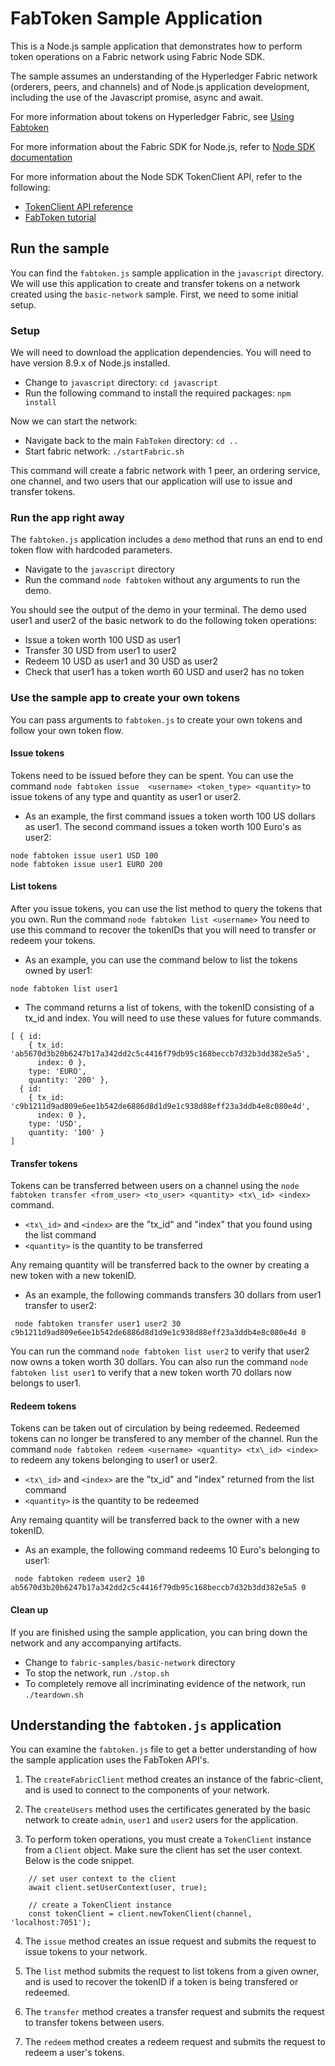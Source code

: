 
# FabToken Sample Application

This is a Node.js sample application that demonstrates how to perform token operations on
a Fabric network using Fabric Node SDK.

The sample assumes an understanding of the Hyperledger Fabric network (orderers, peers,
and channels) and of Node.js application development, including the use of the Javascript
promise, async and await.

For more information about tokens on Hyperledger Fabric, see
[Using Fabtoken](https://hyperledger-fabric.readthedocs.io/en/latest/token/FabToken.html)

For more information about the Fabric SDK for Node.js, refer to
[Node SDK documentation](https://fabric-sdk-node.github.io/master/index.html)

For more information about the Node SDK TokenClient API, refer to the following:
* [TokenClient API reference](https://fabric-sdk-node.github.io/master/TokenClient.html)
* [FabToken tutorial](https://fabric-sdk-node.github.io/master/tutorial-fabtoken.html)

## Run the sample
You can find the `fabtoken.js` sample application in the `javascript` directory. We will
use this application to create and transfer tokens on a network created using the
`basic-network` sample. First, we need to some initial setup.

### Setup
We will need to download the application dependencies. You will need to have version 8.9.x
of Node.js installed.
* Change to `javascript` directory: `cd javascript`
* Run the following command to install the required packages: `npm install`

Now we can start the network:
* Navigate back to the main `FabToken` directory: `cd ..`
* Start fabric network: `./startFabric.sh`

This command will create a fabric network with 1 peer, an ordering service, one
channel, and two users that our application will use to issue and transfer tokens.

### Run the app right away

The `fabtoken.js` application includes a `demo` method that runs an end to end token flow
with hardcoded parameters.

* Navigate to the `javascript` directory
* Run the command `node fabtoken` without any arguments to run the demo.

You should see the output of the demo in your terminal. The demo used user1 and user2 of
the basic network to do the following token operations:
* Issue a token worth 100 USD as user1
* Transfer 30 USD from user1 to user2
* Redeem 10 USD as user1 and 30 USD as user2
* Check that user1 has a token worth 60 USD and user2 has no token

### Use the sample app to create your own tokens

You can pass arguments to `fabtoken.js` to create your own tokens and follow your own
token flow.

#### Issue tokens

Tokens need to be issued before they can be spent. You can use the command
`node fabtoken issue  <username> <token_type> <quantity>` to issue tokens of any
type and quantity as user1 or user2.

* As an example, the first command issues a token worth 100 US dollars as user1. The
second command issues a token worth 100 Euro's as user2:

```
node fabtoken issue user1 USD 100
node fabtoken issue user1 EURO 200
```

#### List tokens

After you issue tokens, you can use the list method to query the tokens that you own. Run
the command `node fabtoken list <username>` You need to use this command to recover the
tokenIDs that you will need to transfer or redeem your tokens.

* As an example, you can use the command below to list the tokens owned by user1:

```
node fabtoken list user1
```
* The command returns a list of tokens, with the tokenID consisting of a tx_id and
index. You will need to use these values for future commands.

```
[ { id:
    { tx_id: 'ab5670d3b20b6247b17a342dd2c5c4416f79db95c168beccb7d32b3dd382e5a5',
      index: 0 },
    type: 'EURO',
    quantity: '200' },
  { id:
    { tx_id: 'c9b1211d9ad809e6ee1b542de6886d8d1d9e1c938d88eff23a3ddb4e8c080e4d',
      index: 0 },
    type: 'USD',
    quantity: '100' }
]
```

#### Transfer tokens

Tokens can be transferred between users on a channel using the
`node fabtoken transfer <from_user> <to_user> <quantity> <tx\_id> <index>` command.
* `<tx\_id>` and `<index>` are the "tx\_id" and "index" that you found using the list
command
* `<quantity>` is the quantity to be transferred

Any remaing quantity will be transferred back to the owner by creating a new token with
a new tokenID.
* As an example, the following commands transfers 30 dollars from  user1 transfer to user2:

```
 node fabtoken transfer user1 user2 30 c9b1211d9ad809e6ee1b542de6886d8d1d9e1c938d88eff23a3ddb4e8c080e4d 0
 ```

You can run the command `node fabtoken list user2` to verify that user2 now owns a token
worth 30 dollars. You can also run the command `node fabtoken list user1` to verify that
a new token worth 70 dollars now belongs to user1.


#### Redeem tokens

Tokens can be taken out of circulation by being redeemed. Redeemed tokens can no longer
be transfered to any member of the channel. Run the command
`node fabtoken redeem <username> <quantity> <tx\_id> <index>` to redeem any tokens
belonging to user1 or user2.
* `<tx\_id>` and `<index>` are the "tx\_id" and "index" returned from the list command
* `<quantity>` is the quantity to be redeemed

Any remaing quantity will be transferred back to the owner with a new tokenID.
* As an example, the following command redeems 10 Euro's belonging to user1:

```
 node fabtoken redeem user2 10 ab5670d3b20b6247b17a342dd2c5c4416f79db95c168beccb7d32b3dd382e5a5 0
 ```

#### Clean up

If you are finished using the sample application, you can bring down the network and any
accompanying artifacts.

* Change to `fabric-samples/basic-network` directory
* To stop the network, run `./stop.sh`
* To completely remove all incriminating evidence of the network, run `./teardown.sh`

## Understanding the `fabtoken.js` application

You can examine the `fabtoken.js` file to get a better understanding of how the
sample application uses the FabToken API's.


1. The `createFabricClient` method creates an instance of the fabric-client, and is
used to connect to the components of your network.

2. The `createUsers` method uses the certificates generated by the basic network to
create `admin`, `user1` and `user2` users for the application.

3. To perform token operations, you must create a `TokenClient` instance from a `Client`
object. Make sure the client has set the user context. Below is the code snippet.

```
	// set user context to the client
	await client.setUserContext(user, true);

	// create a TokenClient instance
	const tokenClient = client.newTokenClient(channel, 'localhost:7051');
```

4. The `issue` method creates an issue request and submits the request to issue tokens to
your network.

5. The `list` method submits the request to list tokens from a
given owner, and is used to recover the tokenID if a token is being transfered or redeemed.

6. The `transfer` method creates a transfer request and submits the request to transfer tokens
between users.

7. The `redeem` method creates a redeem request and submits the request to redeem a user's
tokens.